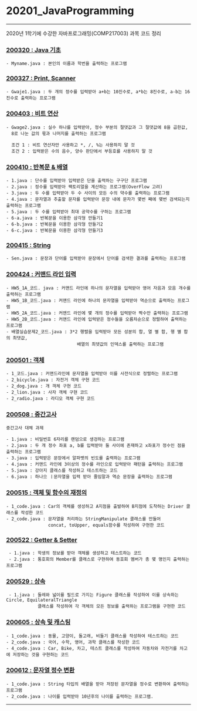# 20201_JavaProgramming
------
2020년 1학기에 수강한 자바프로그래밍(COMP217003) 과목 코드 정리

### [200320 : Java 기초](https://github.com/bh2980/20201_JavaProgramming/tree/main/200320)
```
- Myname.java : 본인의 이름과 학번을 출력하는 프로그램
```
### [200327 : Print, Scanner](https://github.com/bh2980/20201_JavaProgramming/tree/main/200327)
```
- Gwaje1.java : 두 개의 정수를 입력받아 a+b는 10진수로, a*b는 8진수로, a-b는 16진수로 출력하는 프로그램
```
### [200403 : 비트 연산](https://github.com/bh2980/20201_JavaProgramming/tree/main/200403)
```
- Gwage2.java : 실수 하나를 입력받아, 정수 부분의 절댓값과 그 절댓값에 8을 곱한값, 
  8로 나눈 값의 몫과 나머지를 출력하는 프로그램
  
  조건 1 : 비트 연산자만 사용하고 *, /, %는 사용하지 말 것
  조건 2 : 입력받은 수의 음수, 양수 판단에서 부등호를 사용하지 말 것
```
### [200410 : 반복문 & 배열](https://github.com/bh2980/20201_JavaProgramming/tree/main/200410)
```
- 1.java : 단수를 입력받아 입력받은 단을 출력하는 구구단 프로그램
- 2.java : 정수를 입력받아 팩토리얼을 계산하는 프로그램(OverFlow 고려)
- 3.java : 두 수를 입력받아 두 수 사이의 모든 수의 약수를 출력하는 프로그램
- 4.java : 문자열과 추출할 문자를 입력받아 문장 내에 문자가 몇번 째에 몇번 검색되는지 출력하는 프로그램
- 5.java : 두 수를 입력받아 최대 공약수를 구하는 프로그램
- 6-a.java : 반복문을 이용한 삼각형 만들기1
- 6-b.java : 반복문을 이용한 삼각형 만들기2
- 6-c.java : 반복문을 이용한 삼각형 만들기3
```
### [200415 : String](https://github.com/bh2980/20201_JavaProgramming/tree/main/200415)
```
- Sen.java : 문장과 단어를 입력받아 문장에서 단어를 검색한 결과를 출력하는 프로그램
```
### [200424 : 커맨드 라인 입력](https://github.com/bh2980/20201_JavaProgramming/tree/main/200424)
```
- HW5_1A_코드. java : 커맨드 라인에 하나의 문자열을 입력받아 영어 자음과 모음 개수를 출력하는 프로그램
- HW5_1B_코드.java : 커맨드 라인에 하나의 문자열을 입력받아 역순으로 출력하는 프로그램
- HW5_2A_코드.java : 커맨드 라인에 몇 개의 정수를 입력받아 짝수만 출력하는 프로그램
- HW5_2B_코드.java : 커맨드 라인에 입력받은 정수들을 오름차순으로 정렬하여 출력하는 프로그램
- 배열실습문제2_코드.java : 3*2 행렬을 입력받아 모든 성분의 합, 열 별 합, 행 별 합의 최댓값, 
                           배열의 최뎃값의 인덱스를 출력하는 프로그램
```
### [200501 : 객체](https://github.com/bh2980/20201_JavaProgramming/tree/main/200501)
```
- 1_코드.java : 커맨드라인에 문자열을 입력받아 이를 사전식으로 정렬하는 프로그램
- 2_bicycle.java : 자전거 객체 구현 코드
- 2_dog.java : 개 객체 구현 코드
- 2_lion.java : 사자 객체 구현 코드
- 2_radio.java : 라디오 객체 구현 코드
```
### [200508 : 중간고사](https://github.com/bh2980/20201_JavaProgramming/tree/main/200508)
```
중간고사 대체 과제

- 1.java : 비밀번호 6자리를 랜덤으로 생겅하는 프로그램
- 2.java : 두 개 정수 좌표 a, b를 입력받아 둘 사이에 존재하고 x좌표가 정수인 점을 출력하는 프로그램
- 3.java : 입력받은 문장에서 알파벳의 빈도를 출력하는 프로그램
- 4.java : 커맨드 라인에 3이상의 정수를 라인으로 입력받아 패턴을 출력하는 프로그램
- 5.java : 강아지 클래스를 작성하고 테스트하는 코드
- 6.java : 하나으 ㅣ문자열을 입력 받아 줄임말과 역순 문장을 출력하는 프로그램
```
### [200515 : 객체 및 함수의 재정의](https://github.com/bh2980/20201_JavaProgramming/tree/main/200515)
```
- 1_code.java : Car의 객체를 생성하고 A지점을 출발하여 B지점에 도착하는 Driver 클래스를 작성한 코드
- 2_code.java : 문자열을 처리하는 StringManipulate 클래스를 만들어 
                concat, toUpper, equals함수를 작성하여 구현한 코드
```
### [200522 : Getter & Setter](https://github.com/bh2980/20201_JavaProgramming/tree/main/200522)
```
 - 1.java : 학생의 정보를 받아 객체를 생성하고 테스트하는 코드
 - 2.java : 통호회의 Member를 클래스로 구현하여 동호회 멤버가 총 몇 명인지 출력하는 프로그램
```
### [200529 : 상속](https://github.com/bh2980/20201_JavaProgramming/tree/main/200529)
```
 - 1.java : 둘레와 넓이를 필드로 가지는 Figure 클래스를 작성하여 이를 상속하는 Circle, EquilateralTriangle 
            클래스를 작성하여 각 객체의 모든 정보를 출력하는 프로그램을 구현한 코드
```
### [200605 : 상속 및 캐스팅](https://github.com/bh2980/20201_JavaProgramming/tree/main/200605)
```
- 1_code.java : 동물, 고양이, 돌고래, 비둘기 클래스를 작성하여 테스트하는 코드
- 2_code.java : 국어, 수학, 영어, 과학 클래스를 작성한 코드
- 4_code.java : Car, Bike, 차고, 테스트 클래스를 작성하여 자동차와 자전거를 차고에 저장하는 것을 구현하는 코드
```
### [200612 : 문자열 정수 변환](https://github.com/bh2980/20201_JavaProgramming/tree/main/200612)
```
- 1_code.java : String 타입의 배열을 받아 저장된 문자열을 정수로 변환하여 출력하는 프로그램
- 2_code.java : 나이를 입력받아 10년후의 나이를 출력하는 프로그램.
```

------
